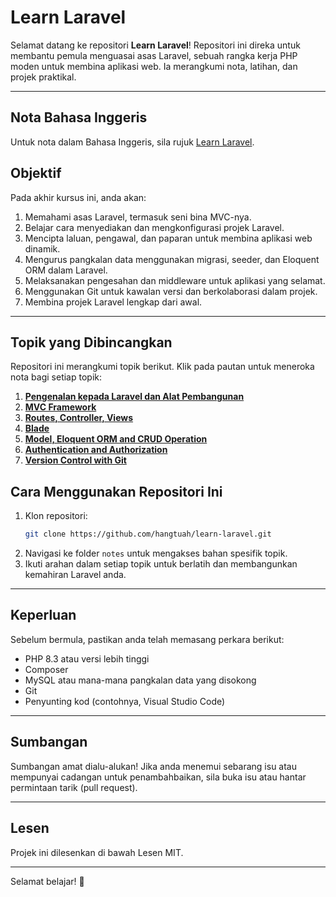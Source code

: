 # Learn Laravel

Selamat datang ke repositori **Learn Laravel**! Repositori ini direka untuk membantu pemula menguasai asas Laravel, sebuah rangka kerja PHP moden untuk membina aplikasi web. Ia merangkumi nota, latihan, dan projek praktikal.

---

## Nota Bahasa Inggeris
Untuk nota dalam Bahasa Inggeris, sila rujuk [Learn Laravel](../../README.md).

## Objektif
Pada akhir kursus ini, anda akan:
1. Memahami asas Laravel, termasuk seni bina MVC-nya.
2. Belajar cara menyediakan dan mengkonfigurasi projek Laravel.
3. Mencipta laluan, pengawal, dan paparan untuk membina aplikasi web dinamik.
4. Mengurus pangkalan data menggunakan migrasi, seeder, dan Eloquent ORM dalam Laravel.
5. Melaksanakan pengesahan dan middleware untuk aplikasi yang selamat.
6. Menggunakan Git untuk kawalan versi dan berkolaborasi dalam projek.
7. Membina projek Laravel lengkap dari awal.

---

## Topik yang Dibincangkan
Repositori ini merangkumi topik berikut. Klik pada pautan untuk meneroka nota bagi setiap topik:

1. **[Pengenalan kepada Laravel dan Alat Pembangunan](introduction-to-laravel-and-development-tools.md)**
2. **[MVC Framework](mvc-framework.md)**
3. **[Routes, Controller, Views](routes-controllers-and-views.md)**
4. **[Blade](Blade_Directive/Pengenalan.md)**
5. **[Model, Eloquent ORM and CRUD Operation](model-eloquent-orm-and-crud-operation.md)**
6. **[Authentication and Authorization](authentication-and-authorization.md)**
7. **[Version Control with Git](version-control-with-git.md)**

## Cara Menggunakan Repositori Ini
1. Klon repositori:
   ```bash
   git clone https://github.com/hangtuah/learn-laravel.git
   ```
2. Navigasi ke folder `notes` untuk mengakses bahan spesifik topik.
3. Ikuti arahan dalam setiap topik untuk berlatih dan membangunkan kemahiran Laravel anda.

---

## Keperluan
Sebelum bermula, pastikan anda telah memasang perkara berikut:
- PHP 8.3 atau versi lebih tinggi
- Composer
- MySQL atau mana-mana pangkalan data yang disokong
- Git
- Penyunting kod (contohnya, Visual Studio Code)

---

## Sumbangan
Sumbangan amat dialu-alukan! Jika anda menemui sebarang isu atau mempunyai cadangan untuk penambahbaikan, sila buka isu atau hantar permintaan tarik (pull request).

---

## Lesen
Projek ini dilesenkan di bawah Lesen MIT.

---

Selamat belajar! 🚀
